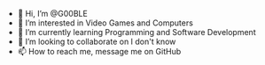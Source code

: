 - 👋 Hi, I’m @G00BLE
- 👀 I’m interested in Video Games and Computers
- 🌱 I’m currently learning Programming and Software Development
- 💞️ I’m looking to collaborate on I don't know 
- 📫 How to reach me, message me on GitHub

<!---
G00BLE/G00BLE is a ✨ special ✨ repository because its `README.md` (this file) appears on your GitHub profile.
You can click the Preview link to take a look at your changes.
--->
